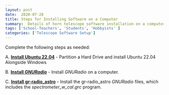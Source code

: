```yaml
---
layout: post
date:  2020-07-28
title: Steps for Installing Software on a Computer
summary:  Details of horn telescope software installation on a computer
tags: ['School-Teachers', 'Students', 'Hobbyists' ]
categories: ['Telescope Software Setup']
---
```


Complete the following steps as needed:

A. [**Install Ubuntu 22.04**](https://wvurail.org//dspira-lessons/Ubuntu_Installation) - Partition a Hard Drive and install Ubuntu 22.04 Alongside Windows

B. [**Install *GNURadio***](https://wvurail.org//dspira-lessons/GNURadio_Installation) - Install *GNURadio* on a computer.

C. [**Install gr-radio_astro**](https://wvurail.org//dspira-lessons/gr_radio_astro_Installation) - Install the gr-radio_astro *GNURadio* files, which includes the *spectrometer_w_cal.grc* program.
